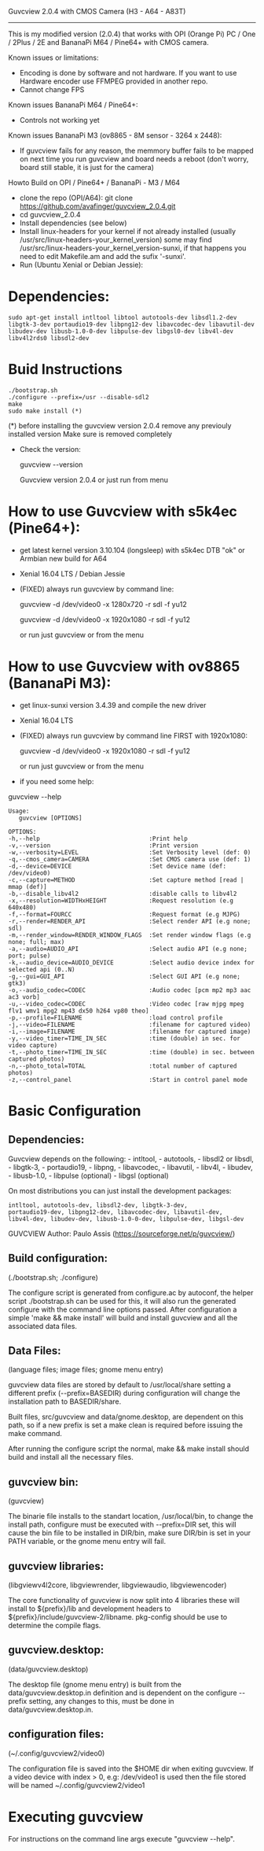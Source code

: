 Guvcview 2.0.4 with CMOS Camera (H3 - A64 - A83T)
*************************************************

This is my modified version (2.0.4) that works with OPI (Orange Pi) PC / One / 2Plus / 2E
and BananaPi M64 / Pine64+ with CMOS camera.

Known issues or limitations:
 * Encoding is done by software and not hardware. If you want to use Hardware encoder use FFMPEG provided in another repo.
 * Cannot change FPS

Known issues BananaPi M64 / Pine64+:
 * Controls not working yet

Known issues BananaPi M3 (ov8865 - 8M sensor - 3264 x 2448):
 * If guvcview fails for any reason, the memmory buffer fails to be mapped on next time you run guvcview and board needs a reboot (don't worry, board still stable, it is just for the camera)

Howto Build on OPI / Pine64+ / BananaPi - M3 / M64 
 * clone the repo (OPI/A64): git clone https://github.com/avafinger/guvcview_2.0.4.git
 * cd guvcview_2.0.4
 * Install dependencies (see below)
 * Install linux-headers for your kernel if not already installed (usually /usr/src/linux-headers-your_kernel_version)
	 some may find /usr/src/linux-headers-your_kernel_version-sunxi, if that happens you need to edit Makefile.am and add the sufix '-sunxi'.
 * Run (Ubuntu Xenial or Debian Jessie):


Dependencies:
=============
	sudo apt-get install intltool libtool autotools-dev libsdl1.2-dev libgtk-3-dev portaudio19-dev libpng12-dev libavcodec-dev libavutil-dev libudev-dev libusb-1.0-0-dev libpulse-dev libgsl0-dev libv4l-dev libv4l2rds0 libsdl2-dev



Buid Instructions
=================

	./bootstrap.sh
	./configure --prefix=/usr --disable-sdl2
	make
	sudo make install (*)

(*) before installing the guvcview version 2.0.4 remove any previouly installed version
Make sure is removed completely 

 * Check the version:

	guvcview --version 

	Guvcview version 2.0.4 or just run from menu





How to use Guvcview with s5k4ec (Pine64+):
=========================================

 * get latest kernel version 3.10.104 (longsleep) with s5k4ec DTB "ok" or Armbian new build for A64
 * Xenial 16.04 LTS / Debian Jessie
 * (FIXED) always run guvcview by command line:
	
	
	guvcview -d /dev/video0 -x 1280x720 -r sdl -f yu12

	guvcview -d /dev/video0 -x 1920x1080 -r sdl -f yu12

	or run just guvcview or from the menu



How to use Guvcview with ov8865 (BananaPi M3):
==============================================

 * get linux-sunxi version 3.4.39 and compile the new driver
 * Xenial 16.04 LTS
 * (FIXED) always run guvcview by command line FIRST with 1920x1080:


	guvcview -d /dev/video0 -x 1920x1080 -r sdl -f yu12

	or run just guvcview or from the menu

 * if you need some help:


guvcview --help 



	Usage:
	   guvcview [OPTIONS]
	
	OPTIONS:
	-h,--help                             	:Print help
	-v,--version                          	:Print version
	-w,--verbosity=LEVEL                  	:Set Verbosity level (def: 0)
	-q,--cmos_camera=CAMERA               	:Set CMOS camera use (def: 1)
	-d,--device=DEVICE                    	:Set device name (def: /dev/video0)
	-c,--capture=METHOD                   	:Set capture method [read | mmap (def)]
	-b,--disable_libv4l2                  	:disable calls to libv4l2
	-x,--resolution=WIDTHxHEIGHT          	:Request resolution (e.g 640x480)
	-f,--format=FOURCC                    	:Request format (e.g MJPG)
	-r,--render=RENDER_API                	:Select render API (e.g none; sdl)
	-m,--render_window=RENDER_WINDOW_FLAGS	:Set render window flags (e.g none; full; max)
	-a,--audio=AUDIO_API                  	:Select audio API (e.g none; port; pulse)
	-k,--audio_device=AUDIO_DEVICE        	:Select audio device index for selected api (0..N)
	-g,--gui=GUI_API                      	:Select GUI API (e.g none; gtk3)
	-o,--audio_codec=CODEC                	:Audio codec [pcm mp2 mp3 aac ac3 vorb]
	-u,--video_codec=CODEC                	:Video codec [raw mjpg mpeg flv1 wmv1 mpg2 mp43 dx50 h264 vp80 theo]
	-p,--profile=FILENAME                 	:load control profile
	-j,--video=FILENAME                   	:filename for captured video)
	-i,--image=FILENAME                   	:filename for captured image)
	-y,--video_timer=TIME_IN_SEC          	:time (double) in sec. for video capture)
	-t,--photo_timer=TIME_IN_SEC          	:time (double) in sec. between captured photos)
	-n,--photo_total=TOTAL                	:total number of captured photos)
	-z,--control_panel                    	:Start in control panel mode


Basic Configuration
===================
Dependencies:
-------------

Guvcview depends on the following:
	 - intltool,
	 - autotools, 
	 - libsdl2 or libsdl, 
	 - libgtk-3, 
	 - portaudio19, 
	 - libpng, 
	 - libavcodec, 
	 - libavutil, 
	 - libv4l, 
	 - libudev,
	 - libusb-1.0,
	 - libpulse (optional)
	 - libgsl (optional)

On most distributions you can just install the development 
packages:

	intltool, autotools-dev, libsdl2-dev, libgtk-3-dev, 
	portaudio19-dev, libpng12-dev, libavcodec-dev, libavutil-dev,
	libv4l-dev, libudev-dev, libusb-1.0-0-dev, libpulse-dev, libgsl-dev

GUVCVIEW Author: Paulo Assis (https://sourceforge.net/p/guvcview/)

Build configuration:
--------------------
(./bootstrap.sh; ./configure)

The configure script is generated from configure.ac by autoconf,
the helper script ./bootstrap.sh can be used for this, it will also
run the generated configure with the command line options passed.
After configuration a simple 'make && make install' will build and
install guvcview and all the associated data files.

Data Files:
------------
(language files; image files; gnome menu entry)

guvcview data files are stored by default to /usr/local/share
setting a different prefix (--prefix=BASEDIR) during configuration
will change the installation path to BASEDIR/share.

Built files, src/guvcview and data/gnome.desktop, are dependent 
on this path, so if a new prefix is set a make clean is required 
before issuing the make command. 

After running the configure script the normal, make && make install 
should build and install all the necessary files.    
    
 
guvcview bin:
-------------
(guvcview)

The binarie file installs to the standart location,
/usr/local/bin, to change the install path, configure
must be executed with --prefix=DIR set, this will cause
the bin file to be installed in DIR/bin, make sure 
DIR/bin is set in your PATH variable, or the gnome 
menu entry will fail.

guvcview libraries:
-------------------
(libgviewv4l2core, libgviewrender, libgviewaudio, libgviewencoder)

The core functionality of guvcview is now split into 4 libraries
these will install to ${prefix}/lib and development headers to
${prefix}/include/guvcview-2/libname. 
pkg-config should be use to determine the compile flags.


guvcview.desktop:
-----------------

(data/guvcview.desktop)

The desktop file (gnome menu entry) is built from the
data/guvcview.desktop.in definition and is dependent on the 
configure --prefix setting, any changes to this, must 
be done in data/guvcview.desktop.in.

configuration files:
--------------------
(~/.config/guvcview2/video0)

The configuration file is saved into the $HOME dir when 
exiting guvcview. If a video device with index > 0,
e.g: /dev/video1 is used then the file stored will be
named ~/.config/guvcview2/video1

Executing guvcview
================== 

For instructions on the command line args 
execute "guvcview --help".
